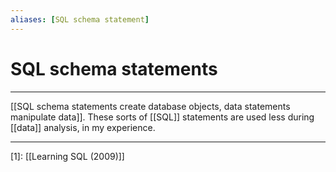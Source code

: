 ```yaml
---
aliases: [SQL schema statement]
---
```

# SQL schema statements
---
[[SQL schema statements create database objects, data statements manipulate data]]. These sorts of [[SQL]] statements are used less during [[data]] analysis, in my experience. 

---
[1]: [[Learning SQL (2009)]]